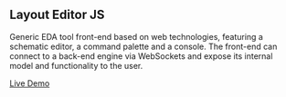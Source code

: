 ## Layout Editor JS

Generic EDA tool front-end based on web technologies, featuring a schematic
editor, a command palette and a console. The front-end can connect to a
back-end engine via WebSockets and expose its internal model and functionality
to the user.

[Live Demo](https://poets-project.org/editor/index.htm)
